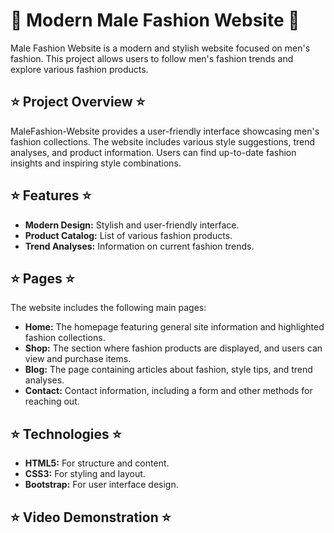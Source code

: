 # 🌸 Modern Male Fashion Website 🌸

Male Fashion Website is a modern and stylish website focused on men's fashion. This project allows users to follow men's fashion trends and explore various fashion products.

## ⭐ Project Overview ⭐

MaleFashion-Website provides a user-friendly interface showcasing men's fashion collections. The website includes various style suggestions, trend analyses, and product information. Users can find up-to-date fashion insights and inspiring style combinations.

## ⭐ Features ⭐

- **Modern Design:** Stylish and user-friendly interface.
- **Product Catalog:** List of various fashion products.
- **Trend Analyses:** Information on current fashion trends.


## ⭐ Pages ⭐

The website includes the following main pages:
- **Home:** The homepage featuring general site information and highlighted fashion collections.
- **Shop:** The section where fashion products are displayed, and users can view and purchase items.
- **Blog:** The page containing articles about fashion, style tips, and trend analyses.
- **Contact:** Contact information, including a form and other methods for reaching out.
  
 ## ⭐ Technologies ⭐

- **HTML5:** For structure and content.
- **CSS3:** For styling and layout.
- **Bootstrap:** For user interface design.

## ⭐ Video Demonstration ⭐
